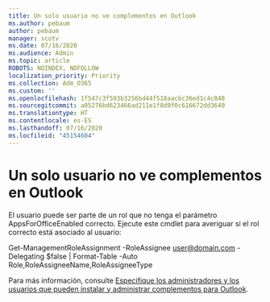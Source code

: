 ```yaml
---
title: Un solo usuario no ve complementos en Outlook
ms.author: pebaum
author: pebaum
manager: scotv
ms.date: 07/16/2020
ms.audience: Admin
ms.topic: article
ROBOTS: NOINDEX, NOFOLLOW
localization_priority: Priority
ms.collection: Adm_O365
ms.custom: ''
ms.openlocfilehash: 1f547c3f593b3256bd44f518aacbc36ed1c4c848
ms.sourcegitcommit: a05276bd623466ad211e1f8d9f0c616672dd3640
ms.translationtype: HT
ms.contentlocale: es-ES
ms.lasthandoff: 07/16/2020
ms.locfileid: "45154604"
---
```

# <a name="single-user-not-seeing-add-ins-in-outlook"></a>Un solo usuario no ve complementos en Outlook

El usuario puede ser parte de un rol que no tenga el parámetro AppsForOfficeEnabled correcto. Ejecute este cmdlet para averiguar si el rol correcto está asociado al usuario:

Get-ManagementRoleAssignment -RoleAssignee user@domain.com -Delegating $false | Format-Table -Auto Role,RoleAssigneeName,RoleAssigneeType

Para más información, consulte [Especifique los administradores y los usuarios que pueden instalar y administrar complementos para Outlook](https://docs.microsoft.com/exchange/clients-and-mobile-in-exchange-online/add-ins-for-outlook/specify-who-can-install-and-manage-add-ins).
